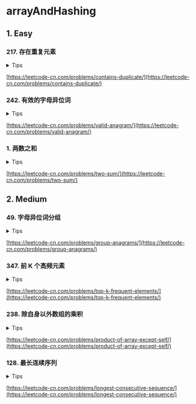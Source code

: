 # arrayAndHashing

## 1. Easy

### 217. 存在重复元素

<details>
<summary>Tips</summary>

1. 使用一个Set即可

</details>

[https://leetcode-cn.com/problems/contains-duplicate/](https://leetcode-cn.com/problems/contains-duplicate/)

### 242. 有效的字母异位词

<details>
<summary>Tips</summary>

1. 使用2个HashMap

</details>

[https://leetcode-cn.com/problems/valid-anagram/](https://leetcode-cn.com/problems/valid-anagram/)

### 1. 两数之和

<details>
<summary>Tips</summary>

1. 一个HashMap,value存储下标,遍历2遍

</details>

[https://leetcode-cn.com/problems/two-sum/](https://leetcode-cn.com/problems/two-sum/)

## 2. Medium

### 49. 字母异位词分组

<details>
<summary>Tips</summary>

1. HashMap的key先进行排序

</details>

[https://leetcode-cn.com/problems/group-anagrams/](https://leetcode-cn.com/problems/group-anagrams/)

### 347. 前 K 个高频元素

<details>
<summary>Tips</summary>

1. HashMap + value排序
2. HashMap + PriorityQueue当做堆

</details>

[https://leetcode-cn.com/problems/top-k-frequent-elements/](https://leetcode-cn.com/problems/top-k-frequent-elements/)

### 238. 除自身以外数组的乘积

<details>
<summary>Tips</summary>
要求不能使用除法,时间复杂度O(n)<br>  
可以用2个数组:<br>

1. 一个存储i所有左侧的乘积
2. 一个存储i所有右侧的乘积
3. 那么每个i的结果就是i对应位置的左边和右边的乘积

</details>

[https://leetcode-cn.com/problems/product-of-array-except-self/](https://leetcode-cn.com/problems/product-of-array-except-self/)

### 128. 最长连续序列

<details>
<summary>Tips</summary>

1. 用一个Set去记录所有的不重复的num
2. 然后对每个num不断+1看看Set里有没有

</details>

[https://leetcode-cn.com/problems/longest-consecutive-sequence/](https://leetcode-cn.com/problems/longest-consecutive-sequence/)